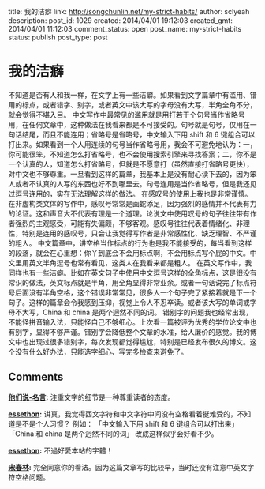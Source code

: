 title: 我的洁癖
link: http://songchunlin.net/my-strict-habits/
author: sclyeah
description: 
post_id: 1029
created: 2014/04/01 19:12:03
created_gmt: 2014/04/01 11:12:03
comment_status: open
post_name: my-strict-habits
status: publish
post_type: post

# 我的洁癖

不知道是否有人和我一样，在文字上有一些洁癖。如果看到文字篇章中有滥用、错用的标点，或者错字、别字，或者英文中该大写的字母没有大写，半角全角不分，就会觉得不堪入目。 中文写作中最常见的滥用就是用打若干个句号当作省略号用，在任何文章中，这种做法在我看来都是不可接受的。句号就是句号，仅用在一句话结尾，而且不能连用；省略号是省略号，中文输入下用 shift 和 6 键组合可以打出来。如果看到一个人用连续的句号当作省略号用，我会不可避免地认为：一，你可能很笨，不知道怎么打省略号，也不会使用搜索引擎来寻找答案；二，你不是一个认真的人，知道怎么打省略号，但就是不愿意打（虽然直接打省略号更快），对中文也不够尊重。一旦看到这样的篇章，我基本上是没有耐心读下去的，因为笨人或者不认真的人写的东西也好不到哪里去。句号连用是当作省略号，但是我还见过逗号连用的，实在无法理解这样的做法。 在感叹号的使用上我也是非常谨慎。在非虚构类文体的写作中，感叹号常常是画蛇添足，因为强烈的感情并不代表有力的论证。这和声音大不代表有理是一个道理。论说文中使用叹号的句子往往带有作者强烈的主观感受，可能有失偏颇，不够客观。感叹号往往代表着情绪化、非理性，特别是连用的感叹号，只会让我觉得写作者是非常感性化、缺乏理智、不严谨的粗人。 中文篇章中，讲空格当作标点的行为也是我不能接受的，每当看到这样的段落，就会在心里想：你丫到底会不会用标点啊，不会用标点写个屁的中文。中文里用英文半角逗号也常有看见，这类人在我看来都是粗人。 在英文写作中，我同样也有一些洁癖。比如在英文句子中使用中文逗号这样的全角标点，这是很没有常识的做法，英文标点就是半角，用全角显得非常业余。或者一句话说完了标点符号后面没有半角空格，这个错误非常常见，很多人一个句子完了紧接着就是下一个句子。这样的篇章会令我感到压抑，视觉上令人不忍卒读。或者该大写的单词或字母不大写，China 和 china 是两个迥然不同的词。 错别字的问题我也经常出现，不能怪拼音输入法，只能怪自己不够细心。上次看一篇被评为优秀的学位论文中也有别字，显得不够严谨。错别字会降低整个文章的水准，给人廉价的感觉。我的博文中也出现过很多错别字，每次发现都觉得尴尬，特别是已经发布很久的博文。这个没有什么好办法，只能选字细心、写完多检查来避免了。

## Comments

**[他们说-名言](#207 "2014-04-17 12:12:30"):** 注重文字的细节是一种尊重读者的态度。

**[essethon](#111885 "2016-07-20 12:10:07"):** 讲真，我觉得西文字符和中文字符中间没有空格看着挺难受的，不知道是不是个人习惯？ 例如： 「中文输入下用 shift 和 6 键组合可以打出来」 「China 和 china 是两个迥然不同的词」 改成这样似乎会好看不少。

**[essethon](#112401 "2016-07-21 12:55:33"):** 不過好愛本站的字體！

**[宋春林](#112536 "2016-07-21 17:58:02"):** 完全同意你的看法。因为这篇文章写的比较早，当时还没有注意中英文字符空格问题。

